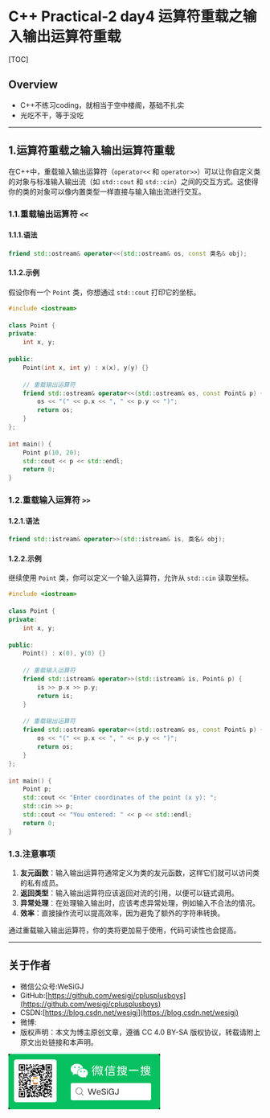 # C++ Practical-2 day4 运算符重载之输入输出运算符重载

[TOC]

## Overview

- C++不练习coding，就相当于空中楼阁，基础不扎实
- 光吃不干，等于没吃

---

## 1.运算符重载之输入输出运算符重载

在C++中，重载输入输出运算符（`operator<<` 和 `operator>>`）可以让你自定义类的对象与标准输入输出流（如 `std::cout` 和 `std::cin`）之间的交互方式。这使得你的类的对象可以像内置类型一样直接与输入输出流进行交互。

### 1.1.重载输出运算符 `<<`

#### 1.1.1.语法

```cpp
friend std::ostream& operator<<(std::ostream& os, const 类名& obj);
```

#### 1.1.2.示例

假设你有一个 `Point` 类，你想通过 `std::cout` 打印它的坐标。

```cpp
#include <iostream>

class Point {
private:
    int x, y;

public:
    Point(int x, int y) : x(x), y(y) {}

    // 重载输出运算符
    friend std::ostream& operator<<(std::ostream& os, const Point& p) {
        os << "(" << p.x << ", " << p.y << ")";
        return os;
    }
};

int main() {
    Point p(10, 20);
    std::cout << p << std::endl;
    return 0;
}
```

### 1.2.重载输入运算符 `>>`

#### 1.2.1.语法

```cpp
friend std::istream& operator>>(std::istream& is, 类名& obj);
```

#### 1.2.2.示例

继续使用 `Point` 类，你可以定义一个输入运算符，允许从 `std::cin` 读取坐标。

```cpp
#include <iostream>

class Point {
private:
    int x, y;

public:
    Point() : x(0), y(0) {}

    // 重载输入运算符
    friend std::istream& operator>>(std::istream& is, Point& p) {
        is >> p.x >> p.y;
        return is;
    }

    // 重载输出运算符
    friend std::ostream& operator<<(std::ostream& os, const Point& p) {
        os << "(" << p.x << ", " << p.y << ")";
        return os;
    }
};

int main() {
    Point p;
    std::cout << "Enter coordinates of the point (x y): ";
    std::cin >> p;
    std::cout << "You entered: " << p << std::endl;
    return 0;
}
```

### 1.3.注意事项

1. **友元函数**：输入输出运算符通常定义为类的友元函数，这样它们就可以访问类的私有成员。
2. **返回类型**：输入输出运算符应该返回对流的引用，以便可以链式调用。
3. **异常处理**：在处理输入输出时，应该考虑异常处理，例如输入不合法的情况。
4. **效率**：直接操作流可以提高效率，因为避免了额外的字符串转换。

通过重载输入输出运算符，你的类将更加易于使用，代码可读性也会提高。

---

## 关于作者

- 微信公众号:WeSiGJ
- GitHub:[https://github.com/wesigj/cplusplusboys](https://github.com/wesigj/cplusplusboys)
- CSDN:[https://blog.csdn.net/wesigj](https://blog.csdn.net/wesigj)
- 微博:
- 版权声明：本文为博主原创文章，遵循 CC 4.0 BY-SA 版权协议，转载请附上原文出处链接和本声明。

<img src=/./img/wechat.jpg width=60% />

